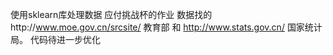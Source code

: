 使用sklearn库处理数据
应付挑战杯的作业
数据找的http://www.moe.gov.cn/srcsite/ 教育部 和 http://www.stats.gov.cn/ 国家统计局。
代码待进一步优化

